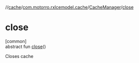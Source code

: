 //[cache](../../../index.md)/[com.motorro.rxlcemodel.cache](../index.md)/[CacheManager](index.md)/[close](close.md)

# close

[common]\
abstract fun [close](close.md)()

Closes cache
